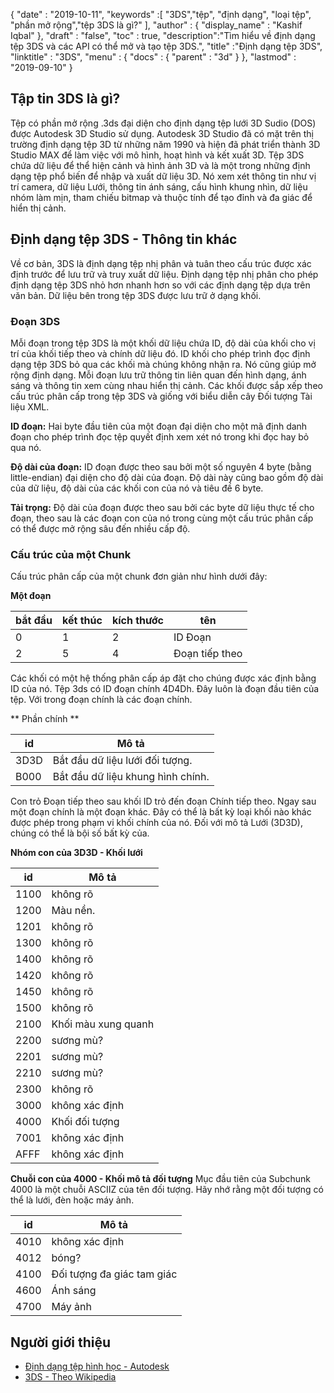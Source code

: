 {
  "date" : "2019-10-11",
  "keywords" :[ "3DS","tệp", "định dạng", "loại tệp", "phần mở rộng","tệp 3DS là gì?" ],
  "author" : {
    "display_name" : "Kashif Iqbal"
},
  "draft" : "false",
  "toc" : true,
  "description":"Tìm hiểu về định dạng tệp 3DS và các API có thể mở và tạo tệp 3DS.",
  "title" :"Định dạng tệp 3DS",
  "linktitle" : "3DS",
  "menu" : {
    "docs" : {
      "parent" : "3d"
}
},
  "lastmod" : "2019-09-10"
}

## Tập tin 3DS là gì?

Tệp có phần mở rộng .3ds đại diện cho định dạng tệp lưới 3D Sudio (DOS) được Autodesk 3D Studio sử dụng. Autodesk 3D Studio đã có mặt trên thị trường định dạng tệp 3D từ những năm 1990 và hiện đã phát triển thành 3D Studio MAX để làm việc với mô hình, hoạt hình và kết xuất 3D. Tệp 3DS chứa dữ liệu để thể hiện cảnh và hình ảnh 3D và là một trong những định dạng tệp phổ biến để nhập và xuất dữ liệu 3D. Nó xem xét thông tin như vị trí camera, dữ liệu Lưới, thông tin ánh sáng, cấu hình khung nhìn, dữ liệu nhóm làm mịn, tham chiếu bitmap và thuộc tính để tạo đỉnh và đa giác để hiển thị cảnh.

## Định dạng tệp 3DS - Thông tin khác
Về cơ bản, 3DS là định dạng tệp nhị phân và tuân theo cấu trúc được xác định trước để lưu trữ và truy xuất dữ liệu. Định dạng tệp nhị phân cho phép định dạng tệp 3DS nhỏ hơn nhanh hơn so với các định dạng tệp dựa trên văn bản. Dữ liệu bên trong tệp 3DS được lưu trữ ở dạng khối.

### Đoạn 3DS

Mỗi đoạn trong tệp 3DS là một khối dữ liệu chứa ID, độ dài của khối cho vị trí của khối tiếp theo và chính dữ liệu đó. ID khối cho phép trình đọc định dạng tệp 3DS bỏ qua các khối mà chúng không nhận ra. Nó cũng giúp mở rộng định dạng. Mỗi đoạn lưu trữ thông tin liên quan đến hình dạng, ánh sáng và thông tin xem cùng nhau hiển thị cảnh. Các khối được sắp xếp theo cấu trúc phân cấp trong tệp 3DS và giống với biểu diễn cây Đối tượng Tài liệu XML.

**ID đoạn:** Hai byte đầu tiên của một đoạn đại diện cho một mã định danh đoạn cho phép trình đọc tệp quyết định xem xét nó trong khi đọc hay bỏ qua nó.

**Độ dài của đoạn:** ID đoạn được theo sau bởi một số nguyên 4 byte (bằng little-endian) đại diện cho độ dài của đoạn. Độ dài này cũng bao gồm độ dài của dữ liệu, độ dài của các khối con của nó và tiêu đề 6 byte.

**Tải trọng:** Độ dài của đoạn được theo sau bởi các byte dữ liệu thực tế cho đoạn, theo sau là các đoạn con của nó trong cùng một cấu trúc phân cấp có thể được mở rộng sâu đến nhiều cấp độ.

### Cấu trúc của một Chunk

Cấu trúc phân cấp của một chunk đơn giản như hình dưới đây:

**Một đoạn**

|bắt đầu|kết thúc|kích thước|tên
--- | --- | --- | ---
|0|1|2|ID Đoạn
|2|5|4|Đoạn tiếp theo

Các khối có một hệ thống phân cấp áp đặt cho chúng được xác định bằng ID của nó. Tệp 3ds có ID đoạn chính 4D4Dh. Đây luôn là đoạn đầu tiên của tệp. Với trong đoạn chính là các đoạn chính.

** Phần chính **

|id|Mô tả
--- | ---
|3D3D|Bắt đầu dữ liệu lưới đối tượng.
|B000|Bắt đầu dữ liệu khung hình chính.

Con trỏ Đoạn tiếp theo sau khối ID trỏ đến đoạn Chính tiếp theo.
Ngay sau một đoạn chính là một đoạn khác. Đây có thể là bất kỳ loại khối nào khác được phép trong phạm vi khối chính của nó.
Đối với mô tả Lưới (3D3D), chúng có thể là bội số bất kỳ của.

**Nhóm con của 3D3D - Khối lưới**


|id|Mô tả
--- | ---
|1100|không rõ
|1200|Màu nền.
|1201|không rõ
|1300|không rõ
|1400|không rõ
|1420|không rõ
|1450|không rõ
|1500|không rõ
|2100|Khối màu xung quanh
|2200|sương mù?
|2201|sương mù?
|2210|sương mù?
|2300|không rõ
|3000|không xác định
|4000|Khối đối tượng
|7001|không xác định
|AFFF|không xác định

**Chuỗi con của 4000 - Khối mô tả đối tượng**
Mục đầu tiên của Subchunk 4000 là một chuỗi ASCIIZ của tên đối tượng.
Hãy nhớ rằng một đối tượng có thể là lưới, đèn hoặc máy ảnh.

|id|Mô tả
--- | ---
|4010|không xác định
|4012|bóng?
|4100|Đối tượng đa giác tam giác
|4600|Ánh sáng
|4700|Máy ảnh

## Người giới thiệu

* [Định dạng tệp hình học - Autodesk](https://help.autodesk.com/view/3DSMAX/2015/ENU/?guid=GUID-566E59EE-8221-4AC6-824B-5062C5AE0B32)
* [3DS - Theo Wikipedia](https://en.wikipedia.org/wiki/.3ds)
